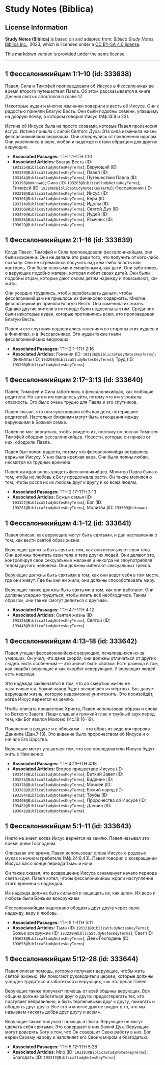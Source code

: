 # Study Notes (Biblica)

## License Information

**Study Notes (Biblica)** is based on and adapted from: _Biblica Study Notes_, [Biblica Inc.](https://www.biblica.com/), 2023, which is licensed under a [CC BY-SA 4.0 license](https://creativecommons.org/licenses/by-sa/4.0/legalcode.en).

This markdown version is provided under the same license.



--------------------------------

## 1 Фессалоникийцам 1:1–10 (id: 333638)

Павел, Сила и Тимофей проповедовали об Иисусе в Фессалониках во время второго путешествия Павла. Об этом рассказывается в книге Деяния святых апостолов в главе 17\.

Некоторые иудеи и многие язычники поверили в весть об Иисусе. Они с радостью приняли Благую Весть. Они были подобны семени, упавшему на добрую почву, о котором говорил Иисус (Мф.13:8 и 23\).

Истина об Иисусе была не просто словами, которые Павел произносил вслух. Истина пришла с силой Святого Духа. Эта сила изменила жизнь фессалоникийских верующих. Они отвернулись от поклонения идолам. Они укрепились в вере, любви и надежде и стали образцом для других верующих.

* **Associated Passages:** 1TH 1:1–1TH 1:10
* **Associated Articles:** Благая Весть (ID: `193125@BiblicaStudyNotesKeyTerms`); Верующий (ID: `193159@BiblicaStudyNotesKeyTerms`); Павел (ID: `193184@BiblicaStudyNotesKeyTerms`); Путешествия Павла (ID: `193193@Unknown`); Сила (ID: `193203@BiblicaStudyNotesKeyTerms`); Тимофей (ID: `193206@BiblicaStudyNotesKeyTerms`); Фессалоники (ID: `193210@BiblicaStudyNotesKeyTerms`); Иисус (ID: `193301@BiblicaStudyNotesKeyTerms`); Вера (ID: `193314@BiblicaStudyNotesKeyTerms`); Идолы (ID: `193366@BiblicaStudyNotesKeyTerms`); Святой Дух (ID: `193470@BiblicaStudyNotesKeyTerms`); Иудей (ID: `193585@BiblicaStudyNotesKeyTerms`); Язычник (ID: `193629@BiblicaStudyNotesKeyTerms`)

## 1 Фессалоникийцам 2:1–16 (id: 333639)

Когда Павел, Тимофей и Сила проповедовали фессалоникийцам, они были искренни. Они не делали это ради того, что получить от кого\-либо похвалу. Они не стремились получить над кем\-либо власть или контроль. Они были нежными и смирёнными, как дети. Они заботились о верующих подобно матери, которая любит своих детей. Они были подобны отцам, которые дают своим детям надежду и показывают, как жить.

Они усердно трудились, чтобы зарабатывать деньги, чтобы фессалоникийцам не пришлось их финансово содержать. Многие фессалоникийцы приняли Благую Весть. Она изменила их жизнь. Однако другие жители в их городе были недовольны этим. Среди них были некоторые иудеи, которые противились всем, кто проповедовал Благую Весть.

Павел и его спутники подвергались гонениям со стороны этих иудеев и в Филиппах, и в Фессалониках. Эти иудеи также гнали фессалоникийских верующих.

* **Associated Passages:** 1TH 2:1–1TH 2:16
* **Associated Articles:** Гонения (ID: `193136@BiblicaStudyNotesKeyTerms`); Филиппы (ID: `193208@BiblicaStudyNotesKeyTerms`); Труд (ID: `193290@BiblicaStudyNotesKeyTerms`)

## 1 Фессалоникийцам 2:17–3:13 (id: 333640)

Павел, Тимофей и Сила заботились о фессалоникийцах, как любящие родители. Но затем им пришлось уйти, потому что им угрожала опасность. Это было очень трудно для Павла и его спутников.

Павел сказал, что они чувствовали себя как дети, потерявшие родителей. Настолько близкими могут быть отношения между верующими в Божьей семье.

Павел не мог вернуться, чтобы увидеть их, поэтому он послал Тимофея. Тимофей ободрил фессалоникийцев. Новости, которые он привёз от них, ободрили Павла.

Павел был полон радости, потому что фессалоникийцы оставались верными Иисусу. У них была крепкая вера. Они были полны любви, несмотря на трудные времена.

Павел жаждал вновь увидеть фессалоникийцев. Молитва Павла была о том, чтобы их любовь к Богу продолжала расти. Он также молился о том, чтобы росла их их любовь друг к другу и ко всем людям.

* **Associated Passages:** 1TH 2:17–1TH 3:13
* **Associated Articles:** Божья семья (ID: `193127@BiblicaStudyNotesKeyTerms`); Бог (ID: `193281@BiblicaStudyNotesKeyTerms`); Молитва (ID: `193309@Unknown`)

## 1 Фессалоникийцам 4:1–12 (id: 333641)

Павел описал, как верующие могут быть святыми, и дал наставления о том, как вести святой образ жизни.

Верующие должны быть святы в том, как они используют свои тела. Они должны почитать свои тела и тела других людей. Они делают это, контролируя свои сексуальные желания и никогда не злоупотребляя телом другого человека. Они должны избегают сексуальных грехов.

Верующие должны быть святыми в том, как они ведут себя в том месте, где они живут. Где бы они ни жили, они должны способствовать миру.

Верующие также должны быть святыми в том, как они работают. Они должны усердно трудиться, чтобы иметь всё необходимое. Таким образом, они также смогут делиться с другими.

* **Associated Passages:** 1TH 4:1–1TH 4:12
* **Associated Articles:** Святая жизнь (ID: `193126@BiblicaStudyNotesKeyTerms`); Святой (ID: `193443@BiblicaStudyNotesKeyTerms`)

## 1 Фессалоникийцам 4:13–18 (id: 333642)

Павел утешал фессалоникийских верующих, печалившихся из\-за умерших. Он учил, что даже скорбя, они должны отличаться от других людей. Быть особенным — это значит быть святым. Есть разница в том, как скорбят верующие и как скорбят неверующие. У верующих людей есть надежда.

Это надежда заключается в том, что со смертью жизнь не заканчивается. Божий народ будет воскрешён из мёртвых. Бог дарует верующим жизнь, которую невозможно уничтожить. Это произойдёт, когда Иисус вернётся на землю.

Чтобы описать пришествие Христа, Павел использовал образы и слова из Ветхого Завета. Люди слышали громкий глас и трубный звук перед тем, как Бог явился Моисею (Ис.19:16–19\).

Появление в воздухе и с облаками — это образ из видения пророка Даниила (Дан.7:13\). Это видение было пророчеством об Иисусе и о начале Его Царства.

Верующие могут утешаться тем, что все последователи Иисуса будут жить с Ним вечно.

* **Associated Passages:** 1TH 4:13–1TH 4:18
* **Associated Articles:** Второе пришествие Иисуса (ID: `193147@BiblicaStudyNotesKeyTerms`); Ветхий Завет (ID: `193274@BiblicaStudyNotesKeyTerms`); Видение (ID: `193378@BiblicaStudyNotesKeyTerms`); Моисей (ID: `193382@BiblicaStudyNotesKeyTerms`); Божий народ (ID: `193384@BiblicaStudyNotesKeyTerms`); Трубы (ID: `193468@BiblicaStudyNotesKeyTerms`); Пророчества об Иисусе (ID: `193482@BiblicaStudyNotesKeyTerms`); Даниил (ID: `193642@BiblicaStudyNotesKeyTerms`)

## 1 Фессалоникийцам 5:1–11 (id: 333643)

Никто не знает, когда Иисус вернётся на землю. Павел называл это время днём Господним.

Описывая это время, Павел использовал слова Иисуса о родовых муках и ночном грабителе (Мф.24:8,43\). Павел говорил о возвращении Иисуса как о конце периода тьмы и ночи.

Он также сказал, что возвращение Иисуса ознаменует начало периода света и дня. Павел хотел, чтобы фессалоникийцы ждали наступление этого времени с надеждой.

Их надежда должна быть сильной и защищать их, как шлем. Их вера и любовь были Божьим всеоружием.

Фессалоникийцам надлежало ободрять друг друга через свою надежду, веру и любовь.

* **Associated Passages:** 1TH 5:1–1TH 5:11
* **Associated Articles:** Тьма (ID: `193121@BiblicaStudyNotesKeyTerms`); Божье всеоружие (ID: `193239@BiblicaStudyNotesKeyTerms`); Свет (ID: `193628@BiblicaStudyNotesKeyTerms`); День Господень (ID: `193653@BiblicaStudyNotesKeyTerms`)

## 1 Фессалоникийцам 5:12–28 (id: 333644)

Павел описал помощь, которую получают верующие, чтобы жить святой жизнью. Им помогают руководители церкви, которые должны усердно трудиться и заботиться о верующих, как это делал Павел.

Верующие также получают помощь от всей общины верующих. Вся община должна заботиться друг о друге: предостерегать тех, кто поступает неправильно, и быть терпеливыми друг к другу, помогать и ободрять друг друга. Все это и многое другое входит в то, что мы называем «искать добра друг другу и всем».

Верующие также получают помощь от Бога. Верующие не могут сделать себя святыми. Это совершает в них Божий Дух. Верующие могут доверять Богу в том, что Он совершит Свою работу в них. Бог верен Своему народу и наполняет его Своим миром и благодатью.

* **Associated Passages:** 1TH 5:12–1TH 5:28
* **Associated Articles:** Мир (ID: `193293@BiblicaStudyNotesKeyTerms`); Благодать (ID: `193317@BiblicaStudyNotesKeyTerms`)

